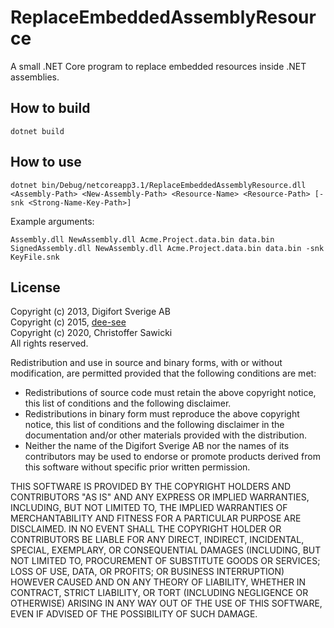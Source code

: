 # ReplaceEmbeddedAssemblyResource

A small .NET Core program to replace embedded resources inside .NET assemblies.

## How to build

    dotnet build

## How to use

    dotnet bin/Debug/netcoreapp3.1/ReplaceEmbeddedAssemblyResource.dll <Assembly-Path> <New-Assembly-Path> <Resource-Name> <Resource-Path> [-snk <Strong-Name-Key-Path>]

Example arguments: 

    Assembly.dll NewAssembly.dll Acme.Project.data.bin data.bin
    SignedAssembly.dll NewAssembly.dll Acme.Project.data.bin data.bin -snk KeyFile.snk

## License

Copyright (c) 2013, Digifort Sverige AB  
Copyright (c) 2015, [dee-see](https://github.com/dee-see/)  
Copyright (c) 2020, Christoffer Sawicki  
All rights reserved.

Redistribution and use in source and binary forms, with or without modification,
are permitted provided that the following conditions are met:

* Redistributions of source code must retain the above copyright notice, this
  list of conditions and the following disclaimer.
* Redistributions in binary
  form must reproduce the above copyright notice, this list of conditions and the
  following disclaimer in the documentation and/or other materials provided with
  the distribution.
* Neither the name of the Digifort Sverige AB nor the names of
  its contributors may be used to endorse or promote products derived from this
  software without specific prior written permission.

THIS SOFTWARE IS PROVIDED BY THE COPYRIGHT HOLDERS AND CONTRIBUTORS "AS IS" AND
ANY EXPRESS OR IMPLIED WARRANTIES, INCLUDING, BUT NOT LIMITED TO, THE IMPLIED
WARRANTIES OF MERCHANTABILITY AND FITNESS FOR A PARTICULAR PURPOSE ARE
DISCLAIMED. IN NO EVENT SHALL THE COPYRIGHT HOLDER OR CONTRIBUTORS BE LIABLE FOR
ANY DIRECT, INDIRECT, INCIDENTAL, SPECIAL, EXEMPLARY, OR CONSEQUENTIAL DAMAGES
(INCLUDING, BUT NOT LIMITED TO, PROCUREMENT OF SUBSTITUTE GOODS OR SERVICES;
LOSS OF USE, DATA, OR PROFITS; OR BUSINESS INTERRUPTION) HOWEVER CAUSED AND ON
ANY THEORY OF LIABILITY, WHETHER IN CONTRACT, STRICT LIABILITY, OR TORT
(INCLUDING NEGLIGENCE OR OTHERWISE) ARISING IN ANY WAY OUT OF THE USE OF THIS
SOFTWARE, EVEN IF ADVISED OF THE POSSIBILITY OF SUCH DAMAGE.

